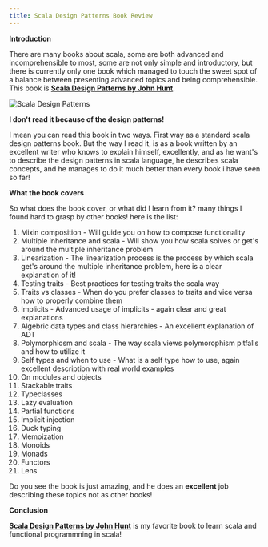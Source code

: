 ```yaml
---
title: Scala Design Patterns Book Review
---
```

**Introduction**

There are many books about scala, some are both advanced and incomprehensible to most, some are not only simple and introductory, but there is currently only one book which managed to touch the sweet spot of a balance between presenting advanced topics and being comprehensible.  This book is **[Scala Design Patterns by John Hunt](http://amzn.to/2tK3Ikh)**.

![Scala Design Patterns](https://photos.app.goo.gl/kZ9kqZsgqJQdsMJ42)
 
**I don't read it because of the design patterns!**

I mean you can read this book in two ways.  First way as a standard scala design patterns book.  But the way I read it, is as a book written by an excellent writer who knows to explain himself, excellently, and as he want's to describe the design patterns in scala language, he describes scala concepts, and he manages to do it much better than every book i have seen so far!


**What the book covers**

So what does the book cover, or what did I learn from it? many things I found hard to grasp by other books! here is the list:

1. Mixin composition - Will guide you on how to compose functionality
1. Multiple inheritance and scala - Will show you how scala solves or get's around the multiple inheritance problem
1. Linearization - The linearization process is the process by which scala get's around the multiple inheritance problem, here is a clear explanation of it!
1. Testing traits - Best practices for testing traits the scala way
1. Traits vs classes - When do you prefer classes to traits and vice versa how to properly combine them
1. Implicits - Advanced usage of implicits - again clear and great explanations
1. Algebric data types and class hierarchies - An excellent explanation of ADT
1. Polymorphiosm and scala - The way scala views polymorophism pitfalls and how to utilize it
1. Self types and when to use - What is a self type how to use, again excellent description with real world examples
1. On modules and objects
1. Stackable traits
1. Typeclasses
1. Lazy evaluation
1. Partial functions
1. Implicit injection
1. Duck typing
1. Memoization
1. Monoids
1. Monads
1. Functors
1. Lens

Do you see the book is just amazing, and he does an **excellent** job describing these topics not as other books!

**Conclusion**

**[Scala Design Patterns by John Hunt](http://amzn.to/2tK3Ikh)** is my favorite book to learn scala and functional programmning in scala!